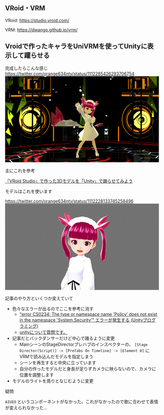 VRoid・VRM
---

VRoid: https://studio.vroid.com/

VRM: https://dwango.github.io/vrm/

## Vroidで作ったキャラをUniVRMを使ってUnityに表示して躍らせる

完成したらこんな感じ  
https://twitter.com/orange634nty/status/1112285426293706754  
![/vroid-vrm-2](./images/vroid-vrm-2.png)

主にこれを参考

[「VRoid Studio」で作った3Dモデルを「Unity」で踊らせてみよう](https://3owebcreate.com/web/design/vroid_studio_dance)

モデルはこれを使います

https://twitter.com/orange634nty/status/1112228133745258496  
![/vroid-vrm-1](./images/vroid-vrm-1.png)

記事のやり方といくつか変えていて

- 色々なエラーが出るのでここを参考に消す
  - ["error CS0234: The type or namespace name 'Policy' does not exist in the namespace 'System.Security'" エラーが発生する (Unityプログラミング)](https://www.ipentec.com/document/unity-error-cs0234-the-type-or-namespace-name-policy-does-not-exist-in-namespace-system-security)
  - [unityについて質問です。](https://detail.chiebukuro.yahoo.co.jp/qa/question_detail/q12204854092)
- 記事だとバックダンサーだけど中心で踊るように変更
  - MainシーンのStageDirectorプレハブのインスペクターの、 `[Stage Director(Script)] -> [Prefabs On Timeline] -> [Element 0]` にVRMで読み込んだモデルを指定しまう
  - シーンを再生すると中央に立っています
  - 自分の作ったモデルだと身長が足りずカメラに映らないので、カメラに位置を調整します
- モデルのライトを周りとなじむように変更

疑問

`AIUEO` というコンポーネントがなかった。これがなかったので歌に合わせて表情が変えられなかった…

